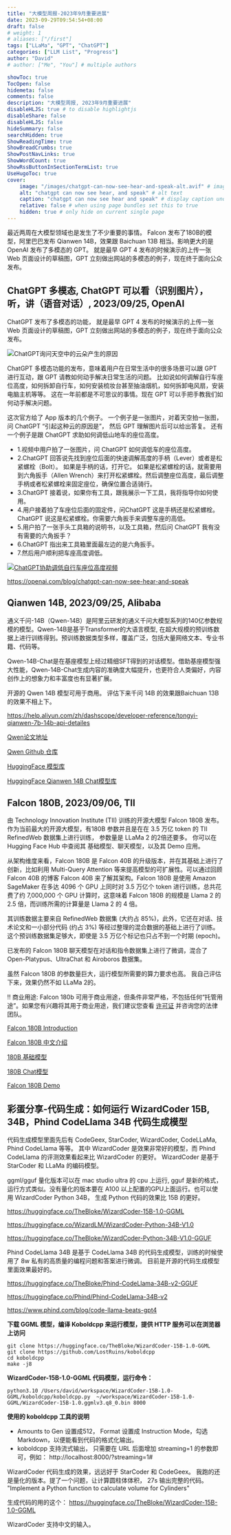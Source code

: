 ```yaml
---
title: "大模型周报-2023年9月重要进展"
date: 2023-09-29T09:54:54+08:00
draft: false
# weight: 1
# aliases: ["/first"]
tags: ["LLaMa", "GPT", "ChatGPT"]
categories: ["LLM List", "Progress"]
author: "David"
# author: ["Me", "You"] # multiple authors

showToc: true
TocOpen: false
hidemeta: false
comments: false
description: "大模型周报, 2023年9月重要进展"
disableHLJS: true # to disable highlightjs
disableShare: false
disableHLJS: false
hideSummary: false
searchHidden: true
ShowReadingTime: true
ShowBreadCrumbs: true
ShowPostNavLinks: true
ShowWordCount: true
ShowRssButtonInSectionTermList: true
UseHugoToc: true
cover:
    image: "/images/chatgpt-can-now-see-hear-and-speak-alt.avif" # image path/url
    alt: "chatgpt can now see hear, and speak" # alt text
    caption: "chatgpt can now see hear and speak" # display caption under cover
    relative: false # when using page bundles set this to true
    hidden: true # only hide on current single page
---
```


最近两周在大模型领域也是发生了不少重要的事情。 Falcon 发布了180B的模型，阿里巴巴发布 Qianwen 14B，效果跟 Baichuan 13B 相当。影响更大的是 OpenAI 发布了多模态的 GPT。 就是最早 GPT 4 发布的时候演示的上传一张 Web 页面设计的草稿图，GPT 立刻做出网站的多模态的例子，现在终于面向公众发布。

## ChatGPT 多模态, ChatGPT 可以看（识别图片），听，讲（语音对话）, 2023/09/25, OpenAI

ChatGPT 发布了多模态的功能， 就是最早 GPT 4 发布的时候演示的上传一张 Web 页面设计的草稿图，GPT 立刻做出网站的多模态的例子，现在终于面向公众发布。 

![ChatGPT询问天空中的云朵产生的原因](/images/chatgpt-can-now-see-hear-and-speak-alt.avif)

ChatGPT 多模态功能的发布，意味着用户在日常生活中的很多场景可以跟 GPT 进行互动，跟 GPT 请教如何动手解决日常生活的问题。 
比如说如何调解自行车座位高度，如何拆卸自行车，如何安装梳妆台甚至抽油烟机，如何拆卸电风扇，安装电脑主机等等。 这在一年前都是不可思议的事情。现在 GPT 可以手把手教我们如何动手解决问题。

这次官方给了 App 版本的几个例子。 一个例子是一张图片，对着天空拍一张图，问 ChatGPT “引起这种云的原因是”， 然后 GPT 理解图片后可以给出答复。 还有一个例子是跟 ChatGPT 求助如何调低山地车的座位高度。

* 1.视频中用户拍了一张图片，问 ChatGPT 如何调低车的座位高度。
* 2.ChatGPT 回答说先找到座位后面的快速调解高度的手柄（Lever）或者是松紧螺栓（Bolt）。 如果是手柄的话，打开它。 如果是松紧螺栓的话，就需要用到六角扳手（Allen Wrench）来打开松紧螺栓。然后调整座位高度，最后调整手柄或者松紧螺栓来固定座位，确保位置合适骑行。 
* 3.ChatGPT 接着说，如果你有工具，跟我展示一下工具，我将指导你如何使用。
* 4.用户接着拍了车座位后面的固定件，问ChatGPT 这是手柄还是松紧螺栓。 ChatGPT 说这是松紧螺栓。你需要六角扳手来调整车座的高低。
* 5.用户拍了一张手头工具箱的说明书，以及工具箱，然后问 ChatGPT 我有没有需要的六角扳手？
* 6.ChatGPT 指出来工具箱里面最左边的是六角扳手。 
* 7.然后用户顺利把车座高度调低。

[![ChatGPT协助调低自行车座位高度视频](/images/chatgpt-help-to-lower-bike-seat-2.jpg)](/video/ChatGPT-multimodel-2023-09.mp4)


https://openai.com/blog/chatgpt-can-now-see-hear-and-speak


## Qianwen 14B, 2023/09/25, Alibaba

通义千问-14B（Qwen-14B）是阿里云研发的通义千问大模型系列的140亿参数规模的模型。Qwen-14B是基于Transformer的大语言模型, 在超大规模的预训练数据上进行训练得到。预训练数据类型多样，覆盖广泛，包括大量网络文本、专业书籍、代码等。

Qwen-14B-Chat是在基座模型上经过精细SFT得到的对话模型。借助基座模型强大性能，Qwen-14B-Chat生成内容的准确度大幅提升，也更符合人类偏好，内容创作上的想象力和丰富度也有显著扩展。

开源的 Qwen 14B 模型可用于商用。 评估下来千问 14B 的效果跟Baichuan 13B 的效果不相上下。

https://help.aliyun.com/zh/dashscope/developer-reference/tongyi-qianwen-7b-14b-api-detailes

[Qwen论文地址](https://qianwen-res.oss-cn-beijing.aliyuncs.com/QWEN_TECHNICAL_REPORT.pdf)

[Qwen Github 仓库](https://github.com/QwenLM/Qwen)

[HuggingFace 模型库](https://huggingface.co/Qwen/Qwen-14B)

[HuggingFace Qianwen 14B Chat模型库](https://huggingface.co/Qwen/Qwen-14B-Chat)


## Falcon 180B, 2023/09/06, TII

由 Technology Innovation Institute (TII) 训练的开源大模型 Falcon 180B 发布。
作为当前最大的开源大模型，有180B 参数并且是在在 3.5 万亿 token 的 TII RefinedWeb 数据集上进行训练，
参数量是 LLaMa 2 的2倍还要多。 你可以在 Hugging Face Hub 中查阅其 基础模型、聊天模型，以及其 Demo 应用。

从架构维度来看，Falcon 180B 是 Falcon 40B 的升级版本，并在其基础上进行了创新，比如利用 Multi-Query Attention 等来提高模型的可扩展性。可以通过回顾 Falcon 40B 的博客 Falcon 40B 来了解其架构。Falcon 180B 是使用 Amazon SageMaker 在多达 4096 个 GPU 上同时对 3.5 万亿个 token 进行训练，总共花费了约 7,000,000 个 GPU 计算时，这意味着 Falcon 180B 的规模是 Llama 2 的 2.5 倍，而训练所需的计算量是 Llama 2 的 4 倍。

其训练数据主要来自 RefinedWeb 数据集 (大约占 85%)，此外，它还在对话、技术论文和一小部分代码 (约占 3%) 等经过整理的混合数据的基础上进行了训练。这个预训练数据集足够大，即使是 3.5 万亿个标记也只占不到一个时期 (epoch)。

已发布的 Falcon 180B 聊天模型在对话和指令数据集上进行了微调，混合了 Open-Platypus、UltraChat 和 Airoboros 数据集。

虽然 Falcon 180B 的参数量巨大，运行模型所需要的算力要求也高。 我自己评估下来，效果仍然不如 LLaMa 2的。

‼️ 商业用途: Falcon 180b 可用于商业用途，但条件非常严格，不包括任何“托管用途”。如果您有兴趣将其用于商业用途，我们建议您查看 [许可证](https://hf.co/spaces/tiiuae/falcon-180b-license/blob/main/LICENSE.txt) 并咨询您的法律团队。

[Falcon 180B Introduction](https://huggingface.co/blog/falcon-180b)

[Falcon 180B 中文介绍](https://huggingface.co/blog/zh/falcon-180b)

[180B 基础模型](https://huggingface.co/tiiuae/falcon-180B/)

[180B Chat模型](https://huggingface.co/tiiuae/falcon-180B-chat)

[Falcon 180B Demo](https://huggingface.co/spaces/tiiuae/falcon-180b-demo)


## 彩蛋分享-代码生成：如何运行 WizardCoder 15B, 34B，Phind CodeLlama 34B 代码生成模型

代码生成模型里面先后有 CodeGeex, StarCoder, WizardCoder, CodeLLaMa, Phind CodeLlama 等等。 其中 WizardCoder 是效果非常好的模型，而 Phind CodeLlama 的评测效果看起来比 WizardCoder 的更好。
WizardCoder 是基于 StarCoder 和 LLaMa 的编码模型。

ggml/gguf 量化版本可以在 mac studio ultra 的 cpu 上运行, gguf 是新的格式，运行方式类似。没有量化的版本要在 A100 以上配置的GPU上面运行。也可以使用 WizardCoder Python 34B， 生成 Python 代码的效果比 15B 的更好。

https://huggingface.co/TheBloke/WizardCoder-15B-1.0-GGML

https://huggingface.co/WizardLM/WizardCoder-Python-34B-V1.0

https://huggingface.co/TheBloke/WizardCoder-Python-34B-V1.0-GGUF

Phind CodeLlama 34B 是基于 CodeLlama 34B 的代码生成模型，训练的时候使用了 8w 私有的高质量的编程问题和答案进行微调。 目前是开源的代码生成模型里面效果最好的。

https://huggingface.co/TheBloke/Phind-CodeLlama-34B-v2-GGUF

https://huggingface.co/Phind/Phind-CodeLlama-34B-v2

https://www.phind.com/blog/code-llama-beats-gpt4


**下载 GGML 模型，编译 Koboldcpp 来运行模型，提供 HTTP 服务可以在浏览器上访问**

```
git clone https://huggingface.co/TheBloke/WizardCoder-15B-1.0-GGML
git clone https://github.com/LostRuins/koboldcpp
cd koboldcpp
make -j8

```

**WizardCoder-15B-1.0-GGML 代码模型，运行命令：**

```
python3.10 /Users/david/workspace/WizardCoder-15B-1.0-GGML/koboldcpp/koboldcpp.py  ~/workspace/WizardCoder-15B-1.0-GGML/WizardCoder-15B-1.0.ggmlv3.q8_0.bin 8000
```

**使用的 koboldcpp 工具的说明**
* Amounts to Gen 设置成512， Format 设置成 Instruction Mode，勾选 Markdown，以便能看到代码的格式化输出。
* koboldcpp 支持流式输出， 只需要在 URL 后面增加  streaming=1 的参数即可，例如： http://localhost:8000/?streaming=1#

WizardCoder 代码生成的效果，远远好于 StarCoder 和 CodeGeex。 我跑的还是量化的版本。提了一个问题，让计算圆柱体体积， 27s 输出完整的代码。 "Implement a Python function to calculate volume for Cylinders"

生成代码的用的这个： https://huggingface.co/TheBloke/WizardCoder-15B-1.0-GGML

WizardCoder 支持中文的输入。